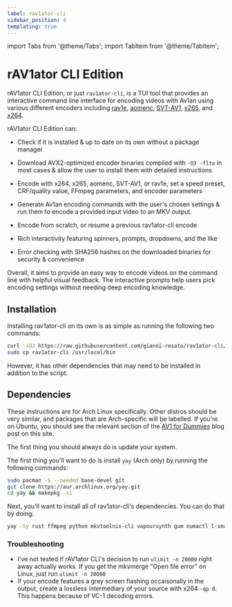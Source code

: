 ```yaml
---
label: rav1ator-cli
sidebar_position: 4
templating: true
---
```


import Tabs from '@theme/Tabs';
import TabItem from '@theme/TabItem';

# rAV1ator CLI Edition

rAV1ator CLI Edition, or just `rav1ator-cli`, is a TUI tool that provides an interactive command line interface for encoding videos with Av1an using various different encoders including [rav1e](../encoders/rav1e.md), [aomenc](../encoders/aomenc.md), [SVT-AV1](../encoders/SVT-AV1.md), [x265](../encoders/x265.md), and [x264](../encoders/x264.md).

rAV1ator CLI Edition can:

- Check if it is installed & up to date on its own without a package manager

- Download AVX2-optimized encoder binaries compiled with `-O3 -flto` in most cases & allow the user to install them with detailed instructions

- Encode with x264, x265, aomenc, SVT-AV1, or rav1e, set a speed preset, CRF/quality value, FFmpeg parameters, and encoder parameters

- Generate Av1an encoding commands with the user's chosen settings & run them to encode a provided input video to an MKV output.

- Encode from scratch, or resume a previous rav1ator-cli encode

- Rich interactivity featuring spinners, prompts, dropdowns, and the like

- Error checking with SHA256 hashes on the downloaded binaries for security & convenience

Overall, it aims to provide an easy way to encode videos on the command line with helpful visual feedback. The interactive prompts help users pick encoding settings without needing deep encoding knowledge.

## Installation

Installing rav1ator-cli on its own is as simple as running the following two commands:

```bash
curl -sOJ https://raw.githubusercontent.com/gianni-rosato/rav1ator-cli/main/rav1ator-cli && chmod +x rav1ator-cli
sudo cp rav1ator-cli /usr/local/bin
```

However, it has other dependencies that may need to be installed in addition to the script.

## Dependencies
These instructions are for Arch Linux specifically. Other distros should be very similar, and packages that are Arch-specific will be labelled. If you're on Ubuntu, you should see the relevant section of the [AV1 for Dummies](https://wiki.x266.mov/blog/av1-encoding-for-dummies) blog post on this site.

The first thing you should always do is update your system.

The first thing you'll want to do is install `yay` (Arch only) by running the following commands:
```bash
sudo pacman -S --needed base-devel git
git clone https://aur.archlinux.org/yay.git
cd yay && makepkg -si
```

Next, you'll want to install all of rav1ator-cli's dependencies. You can do that by doing:
```bash
yay -Sy rust ffmpeg python mkvtoolnix-cli vapoursynth gum numactl l-smash vapoursynth-plugin-lsmashsource av1an ffms2
```

### Troubleshooting

- I've not tested if rAV1ator CLI's decision to run `ulimit -n 20000` right away actually works. If you get the mkvmerge "Open file error" on Linux, just run `ulimit -n 20000`
- If your encode features a grey screen flashing occaisonally in the output, create a lossless intermediary of your source with x264 `-qp 0`. This happens because of VC-1 decoding errors.
